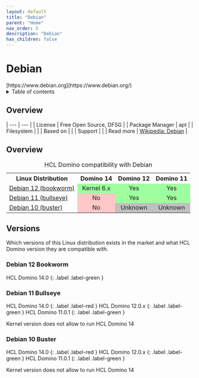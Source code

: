 ```yaml
---
layout: default
title: "Debian"
parent: "Home"
nav_order: 5
description: "Debian"
has_children: false
---
```

<h1>Debian</h1>
[https://www.debian.org](https://www.debian.org/)

<details close markdown="block">
  <summary>
    Table of contents
  </summary>
  {: .text-delta }
1. TOC
{:toc}
</details>

## Overview

| --- | --- |
| License         | Free Open Source, DFSG |
| Package Manager | apt |
| Filesystem      |    |
| Based on        |    |
| Support         |    |
| Read more       | [Wikipedia: Debian](https://en.wikipedia.org/wiki/Debian) |

## Overview

<table>
  <caption>HCL Domino compatibility with Debian</caption>
  <tbody>
    <tr>
      <th>Linux Distribution</th>
      <th>Domino 14</th>
      <th>Domino 12</th>
      <th>Domino 11</th>
    </tr>
    <tr>
      <td><a href="linux/debian">Debian 12 (bookworm)</a></td>
      <td style="background:#9EFF9E;text-align:center;" >Kernel 6.x</td>
      <td style="background:#9EFF9E;text-align:center;" >Yes</td>
      <td style="background:#9EFF9E;text-align:center;" >Yes</td>
    </tr>
    <tr>
      <td><a href="linux/debian">Debian 11 (bullseye)</a></td>
      <td style="background:#FFC7C7;text-align:center;" >No</td>
      <td style="background:#9EFF9E;text-align:center;" >Yes</td>
      <td style="background:#9EFF9E;text-align:center;" >Yes</td>
    </tr>
      <tr>
      <td><a href="linux/debian">Debian 10 (buster)</a></td>
      <td style="background:#FFC7C7;text-align:center;" >No</td>
      <td style="background:#C0C0C0;text-align:center;" >Unknown</td>
      <td style="background:#C0C0C0;text-align:center;" >Unknown</td>
    </tr>
  </tbody>
</table>

## Versions
Which versions of this Linux distribution exists in the market and what HCL Domino version they are compatible with.


### Debian 12 Bookworm

HCL Domino 14.0
{: .label .label-green }

### Debian 11 Bullseye

HCL Domino 14.0
{: .label .label-red }
HCL Domino 12.0.x
{: .label .label-green }
HCL Domino 11.0.1
{: .label .label-green }

Kernel version does not allow to run HCL Domino 14

### Debian 10 Buster

HCL Domino 14.0
{: .label .label-red }
HCL Domino 12.0.x
{: .label .label-green }
HCL Domino 11.0.1
{: .label .label-green }

Kernel version does not allow to run HCL Domino 14
